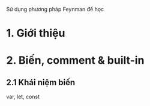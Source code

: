 Sử dụng phương pháp Feynman để học

# 1. Giới thiệu

# 2. Biến, comment & built-in

## 2.1 Khái niệm biến

var, let, const

